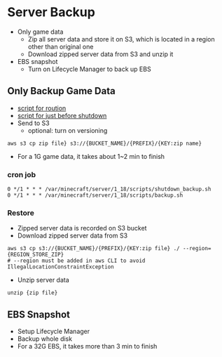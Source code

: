 # Server Backup
* Only game data
  * Zip all server data and store it on S3, which is located in a region other than original one
  * Download zipped server data from S3 and unzip it
* EBS snapshot
  * Turn on Lifecycle Manager to back up EBS

## Only Backup Game Data
* [script for roution](https://github.com/MOHOAzure/On-Demand-Minecraft-Sever/blob/main/Backup/backup.sh)
* [script for just before shutdown](https://github.com/MOHOAzure/On-Demand-Minecraft-Sever/blob/main/Backup/shutdown_backup.sh)
* Send to S3
  * optional: turn on versioning
```
aws s3 cp zip file} s3://{BUCKET_NAME}/{PREFIX}/{KEY:zip name}
```
* For a 1G game data, it takes about 1~2 min to finish

### cron job
```
0 */1 * * * /var/minecraft/server/1_18/scripts/shutdown_backup.sh
0 */1 * * * /var/minecraft/server/1_18/scripts/backup.sh
```

### Restore
* Zipped server data is recorded on S3 bucket
* Download zipped server data from S3
```
aws s3 cp s3://{BUCKET_NAME}/{PREFIX}/{KEY:zip file} ./ --region={REGION_STORE_ZIP}
# --region must be added in aws CLI to avoid IllegalLocationConstraintException
```

* Unzip server data
```
unzip {zip file}
```

## EBS Snapshot
* Setup Lifecycle Manager
* Backup whole disk
* For a 32G EBS, it takes more than 3 min to finish
